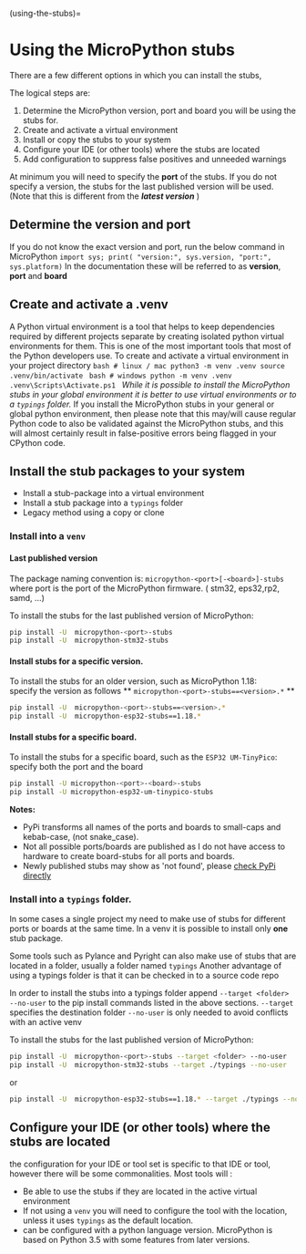 (using-the-stubs)=
# Using the MicroPython stubs
There are a few different options in which you can install the stubs, 

The logical steps are:
1. Determine the MicroPython version, port and board you will be using the stubs for.
2. Create and activate a virtual environment
3. Install or copy the stubs to your system
4. Configure your IDE (or other tools) where the stubs are located
5. Add configuration to suppress false positives and unneeded warnings

At minimum you will need to specify the **port** of the stubs.
If you do not specify a version, the stubs for the last published version will be used. (Note that this is different from the **_latest version_** )

##  Determine the version and port
If you do not know the exact version and port,  run the below command in MicroPython
`import sys; print( "version:", sys.version, "port:", sys.platform)`
In the documentation these will be referred to as **version**, **port** and **board** 

## Create and activate a .venv
A Python virtual environment is a tool that helps to keep dependencies required by different projects separate by creating isolated python virtual environments for them. This is one of the most important tools that most of the Python developers use.
To create and activate a virtual environment in your project directory 
    ```bash
    # linux / mac
    python3 -m venv .venv
    source .venv/bin/activate
    ```
    ```bash
    # windows
    python -m venv .venv
    .venv\Scripts\Activate.ps1
    ```
_While it is possible to install the MicroPython stubs in your global environment it is better to use virtual environments or to a `typings` folder._
If you install the MicroPython stubs in your general or global python environment, then please note that this may/will cause regular Python code to also be validated against the MicroPython stubs, and this will almost certainly result in false-positive errors being flagged in your CPython code.

## Install the stub packages to your system
- Install a stub-package into a virtual environment
- Install a stub package into a `typings` folder
- Legacy method using a copy or clone 

### Install into a `venv`
#### Last published version
The package naming convention is: `micropython-<port>[-<board>]-stubs`
where port is the port of the MicroPython firmware. ( stm32, eps32,rp2, samd, ...) 

To install the stubs for the last published version of MicroPython: 
``` bash
pip install -U  micropython-<port>-stubs
pip install -U  micropython-stm32-stubs
```
#### Install stubs for a specific version.
To install the stubs for an older version, such as MicroPython 1.18:  
specify the version as follows ** `micropython-<port>-stubs==<version>.*` **
``` bash
pip install -U  micropython-<port>-stubs==<version>.*
pip install -U  micropython-esp32-stubs==1.18.*
```
#### Install stubs for a specific board.
To install the stubs for a specific board, such as the `ESP32 UM-TinyPico`:   
specify both the port and the board
``` bash
pip install -U micropython-<port>-<board>-stubs
pip install -U micropython-esp32-um-tinypico-stubs
```
**Notes:** 
 - PyPi transforms all names of the ports and boards to small-caps and kebab-case, (not snake_case).
 - Not all possible ports/boards are published as I do not have access to hardware to create board-stubs for all ports and boards.
 - Newly published stubs may show as 'not found', please [check PyPi directly](https://pypi.org/search/?q=micropython+-stubs&o=&c=Programming+Language+%3A%3A+Python+%3A%3A+Implementation+%3A%3A+MicroPython)

### Install into a `typings` folder.
In some cases a single project my need to make use of stubs for different ports or boards at the same time. In a venv it is possible to install only **one** stub package.

Some tools such as Pylance and Pyright can also make use of stubs that are located in a folder, usually a folder named `typings`
Another advantage of  using a typings folder is that it can be checked in to a source code repo 

In order to install the stubs into a typings folder append `--target <folder> --no-user` to the pip install commands listed in the above sections.
`--target` specifies the destination folder 
`--no-user` is only needed to avoid conflicts with an active venv

To install the stubs for the last published version of MicroPython: 
``` bash
pip install -U  micropython-<port>-stubs --target <folder> --no-user
pip install -U  micropython-stm32-stubs --target ./typings --no-user
```
or 
``` bash
pip install -U  micropython-esp32-stubs==1.18.* --target ./typings --no-user
```


## Configure your IDE (or other tools) where the stubs are located
the configuration for your IDE or tool set is specific to that IDE or tool,
however there will be some commonalities.
Most tools will :
- Be able to use the stubs if they are located in the active virtual environment
- If not using a `venv` you will need to configure the tool with the location, unless it uses `typings` as the default location.
- can be configured with a python language version. MicroPython is based on Python 3.5 with some features from later versions. 



[samples]: https://github.com/josverl/micropython-stubs/tree/main/docs/samples
[Discussions]: https://github.com/Josverl/micropython-stubs/discussions/categories/ideas
[PYPI]: https://pypi.org/search/?q=-stubs&o=&c=Programming+Language+%3A%3A+Python+%3A%3A+Implementation+%3A%3A+MicroPython